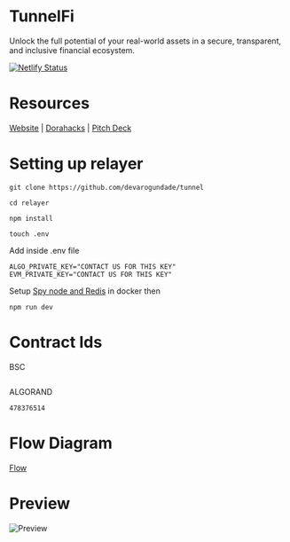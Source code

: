 # TunnelFi

Unlock the full potential of your real-world assets in a secure, transparent, and inclusive financial ecosystem.

[![Netlify Status](https://api.netlify.com/api/v1/badges/0358e0ac-16cb-44bd-a874-a6ba24dc785c/deploy-status)](https://app.netlify.com/sites/tunnelfi/deploys)

# Resources
[Website](https://tunnelfinance.site/) | [Dorahacks](https://dorahacks.io/buidl/7771) | [Pitch Deck](https://www.figma.com/proto/bRghIR6ZaP6sQqVOpt0HhU/TunnelFi?page-id=0%3A1&type=design&node-id=0-13&viewport=586%2C564%2C0.07&t=jiRrK6vt9sQelCRo-1&scaling=contain&mode=design)

# Setting up relayer

```
git clone https://github.com/devarogundade/tunnel
```

```
cd relayer
```

```
npm install
```

```
touch .env
```

Add inside .env file
```
ALGO_PRIVATE_KEY="CONTACT US FOR THIS KEY"
EVM_PRIVATE_KEY="CONTACT US FOR THIS KEY"
```

Setup [Spy node and Redis](https://docs.wormhole.com/wormhole/explore-wormhole/spy) in docker then

```
npm run dev
```

# Contract Ids

BSC
```
```

ALGORAND
```
478376514
```

# Flow Diagram
[Flow](https://github.com/devarogundade/tunnel/assets/81397790/2d9f5714-8cbb-452b-844e-d68b27aef384)

# Preview
![Preview](https://github.com/devarogundade/tunnel/assets/81397790/ad274cfb-0d38-4c21-bfd7-3333dc6edc14)


